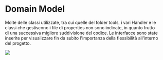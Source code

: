 # Domain Model
Molte delle classi utilizzate, tra cui quelle del folder tools, i vari Handler e le
classi che gestiscono i file di properties non sono indicate, in quanto
frutto di una successiva migliore suddivisione del codice.
Le interfacce sono state inserite per visualizzare fin da subito l'importanza della flessibilità 
all'interno del progetto.

<img src="../images/Domain_simple.jpg"/>